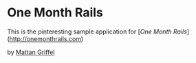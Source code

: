 # One Month Rails

This is the pinteresting sample application for
[*One Month Rails*] (http://onemonthrails.com)

by [Mattan Griffel](http://mattangriffel.com)
